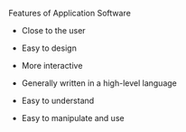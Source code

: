 
Features of Application Software

-   Close to the user

-   Easy to design

-   More interactive

-   Generally written in a high-level language

-   Easy to understand

-   Easy to manipulate and use
